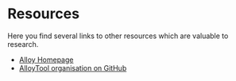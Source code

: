 # Resources
Here you find several links to other resources which are valuable to research.

* [Alloy Homepage](https://alloytools.org/)
* [AlloyTool organisation on GitHub](https://github.com/AlloyTools)

